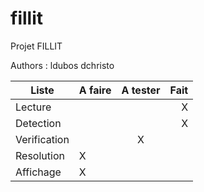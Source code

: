 # fillit
Projet FILLIT

Authors : ldubos dchristo

Liste | A faire | A tester | Fait
------|:--------|:----------:|-----:
Lecture |          |     |  X
Detection |        |     |  X
Verification |     |  X  |
Resolution |    X  |     |
Affichage |     X  |     |
